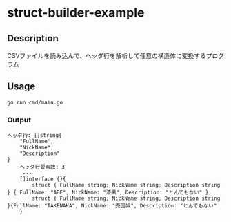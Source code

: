 # struct-builder-example

## Description
CSVファイルを読み込んで、ヘッダ行を解析して任意の構造体に変換するプログラム

## Usage

```
go run cmd/main.go 
```

### Output

```golang
ヘッダ行: []string{
    "FullName",
    "NickName",
    "Description"
}
    ヘッダ行要素数: 3
     ---
    []interface {}{
        struct { FullName string; NickName string; Description string } { FullName: "ABE", NickName: "漆黒", Description: "とんでもない" }, 
        struct { FullName string; NickName string; Description string }{FullName: "TAKENAKA", NickName: "売国奴", Description: "とんでもない"
    }
```

